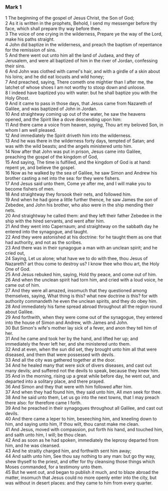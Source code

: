 ### Mark 1

1 The beginning of the gospel of Jesus Christ, the Son of God;  
2 As it is written in the prophets, Behold, I send my messenger before thy face, which shall prepare thy way before thee.  
3 The voice of one crying in the wilderness, Prepare ye the way of the Lord, make his paths straight.  
4 John did baptize in the wilderness, and preach the baptism of repentance for the remission of sins.  
5 And there went out unto him all the land of Judaea, and they of Jerusalem, and were all baptized of him in the river of Jordan, confessing their sins.  
6 And John was clothed with camel's hair, and with a girdle of a skin about his loins; and he did eat locusts and wild honey;  
7 And preached, saying, There cometh one mightier than I after me, the latchet of whose shoes I am not worthy to stoop down and unloose.  
8 I indeed have baptized you with water: but he shall baptize you with the Holy Ghost.  
9 And it came to pass in those days, that Jesus came from Nazareth of Galilee, and was baptized of John in Jordan.  
10 And straightway coming up out of the water, he saw the heavens opened, and the Spirit like a dove descending upon him:  
11 And there came a voice from heaven, *saying*, Thou art my beloved Son, in whom I am well pleased.  
12 And immediately the Spirit driveth him into the wilderness.  
13 And he was there in the wilderness forty days, tempted of Satan; and was with the wild beasts; and the angels ministered unto him.  
14 Now after that John was put in prison, Jesus came into Galilee, preaching the gospel of the kingdom of God,  
15 And saying, The time is fulfilled, and the kingdom of God is at hand: repent ye, and believe the gospel.  
16 Now as he walked by the sea of Galilee, he saw Simon and Andrew his brother casting a net into the sea: for they were fishers.  
17 And Jesus said unto them, Come ye after me, and I will make you to become fishers of men.  
18 And straightway they forsook their nets, and followed him.  
19 And when he had gone a little further thence, he saw James the *son* of Zebedee, and John his brother, who also were in the ship mending their nets.  
20 And straightway he called them: and they left their father Zebedee in the ship with the hired servants, and went after him.  
21 And they went into Capernaum; and straightway on the sabbath day he entered into the synagogue, and taught.  
22 And they were astonished at his doctrine: for he taught them as one that had authority, and not as the scribes.  
23 And there was in their synagogue a man with an unclean spirit; and he cried out,  
24 Saying, Let *us* alone; what have we to do with thee, thou Jesus of Nazareth? art thou come to destroy us? I know thee who thou art, the Holy One of God.  
25 And Jesus rebuked him, saying, Hold thy peace, and come out of him.  
26 And when the unclean spirit had torn him, and cried with a loud voice, he came out of him.  
27 And they were all amazed, insomuch that they questioned among themselves, saying, What thing is this? what new doctrine *is* this? for with authority commandeth he even the unclean spirits, and they do obey him.  
28 And immediately his fame spread abroad throughout all the region round about Galilee.  
29 And forthwith, when they were come out of the synagogue, they entered into the house of Simon and Andrew, with James and John.  
30 But Simon's wife's mother lay sick of a fever, and anon they tell him of her.  
31 And he came and took her by the hand, and lifted her up; and immediately the fever left her, and she ministered unto them.  
32 And at even, when the sun did set, they brought unto him all that were diseased, and them that were possessed with devils.  
33 And all the city was gathered together at the door.  
34 And he healed many that were sick of divers diseases, and cast out many devils; and suffered not the devils to speak, because they knew him.  
35 And in the morning, rising up a great while before day, he went out, and departed into a solitary place, and there prayed.  
36 And Simon and they that were with him followed after him.  
37 And when they had found him, they said unto him, All *men* seek for thee.  
38 And he said unto them, Let us go into the next towns, that I may preach there also: for therefore came I forth.  
39 And he preached in their synagogues throughout all Galilee, and cast out devils.  
40 And there came a leper to him, beseeching him, and kneeling down to him, and saying unto him, If thou wilt, thou canst make me clean.  
41 And Jesus, moved with compassion, put forth *his* hand, and touched him, and saith unto him, I will; be thou clean.  
42 And as soon as he had spoken, immediately the leprosy departed from him, and he was cleansed.  
43 And he straitly charged him, and forthwith sent him away;  
44 And saith unto him, See thou say nothing to any man: but go thy way, shew thyself to the priest, and offer for thy cleansing those things which Moses commanded, for a testimony unto them.  
45 But he went out, and began to publish *it* much, and to blaze abroad the matter, insomuch that Jesus could no more openly enter into the city, but was without in desert places: and they came to him from every quarter.  
